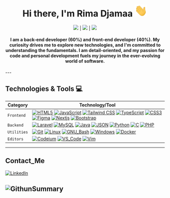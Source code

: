 <!-- Title -->
<h1 align="center">Hi there, I'm Rima Djamaa <img src="assets/wave.gif" width="40"></h1>

<!-- Social Links -->
<p align="center">
  <a href="https://twitter.com/rimadjamaa" title="Twitter - @rimadjamaa"><img src="https://img.shields.io/badge/Twitter-1DA1F2.svg?&style=plastic&logo=twitter&logoColor=white"/></a> | <a href="https://www.linkedin.com/in/ryma-djamaa-648a4b260/" title="LinkedIn - Rima djamaa"><img src="https://img.shields.io/badge/Linkedin-0A66C2.svg?&style=plastic&logo=linkedin&logoColor=white"/></a> | <a href="https://rimadjamaa.github.io/MyLogiciel/" title="Personal Website - rimadjamaa.com"><img src="https://img.shields.io/badge/rimadjamaa.com%20-%20?style=plastic&logoColor=white"/></a>
</p>

<h4 align="center">I am a back-end developer (60%) and front-end developer (40%). My curiosity drives me to explore new technologies, and I'm committed to understanding the fundamentals. I am detail-oriented, and my passion for code and personal development fuels my journey in the ever-evolving world of software.
</h4>
---

## Technologies & Tools 💻

| Category    | Technology/Tool                                                                                                                                                                                                                                                                                                                                                                                                                                                                                                                                                                                                                                                                                                                                                                                                                                                                                                                                                                                                                                                                                                                                                                                                                    |
| ----------- | ---------------------------------------------------------------------------------------------------------------------------------------------------------------------------------------------------------------------------------------------------------------------------------------------------------------------------------------------------------------------------------------------------------------------------------------------------------------------------------------------------------------------------------------------------------------------------------------------------------------------------------------------------------------------------------------------------------------------------------------------------------------------------------------------------------------------------------------------------------------------------------------------------------------------------------------------------------------------------------------------------------------------------------------------------------------------------------------------------------------------------------------------------------------------------------------------------------------------------------- |
| `Frontend`  | [![HTML5](https://img.shields.io/badge/-HTML5-E34F26?&style=flat-square&logo=html5&labelColor=282828)](https://developer.mozilla.org/en-US/docs/Web/HTML) [![JavaScript](https://img.shields.io/badge/-JavaScript-F7DF1E?logo=javascript&style=flat-square&labelColor=282828)](https://developer.mozilla.org/en-US/docs/Web/javascript) [![Tailwind CSS](https://img.shields.io/badge/-Tailwind_CSS-06B6D4?logo=tailwindcss&style=flat-square&labelColor=282828)](https://tailwindcss.com/) [![TypeScript](https://img.shields.io/badge/-TypeScript-3178C6?logo=typescript&style=flat-square&logoColor=1572B6&labelColor=282828)](https://www.typescriptlang.org/) [![CSS3](https://img.shields.io/badge/-CSS3-1572B6?logo=css3&style=flat-square&logoColor=1572B6&labelColor=282828)](https://developer.mozilla.org/en-US/docs/Web/CSS) [![Figma](https://img.shields.io/badge/Figma-9A53F5?style=flat-square&logo=figma&logoColor=white)](https://help.figma.com/hc/en-us/) [![Nextjs](https://img.shields.io/badge/-Next.js-000000?logo=nextdotjs&style=flat-square&labelColor=282828)](https://nextjs.org/) [![Bootstrap](https://img.shields.io/badge/≡-Bootstrap-7952B3?logo=bootstrap&style=flat-square&labelColor=282828)](https://getbootstrap.com/) |
| `Backend`   | [![Laravel](https://img.shields.io/badge/-Laravel-FF2D20?logo=laravel&style=flat-square&labelColor=282828)](https://laravel.com/) [![MySQL](https://img.shields.io/badge/-MySQL-4479A1?logo=mysql&style=flat-square&labelColor=282828)](https://www.mysql.com/) [![Java](https://img.shields.io/badge/-Java-004466?logo=coffeescript&style=flat-square&logoColor=004466&labelColor=282828)](https://www.java.com/) [![JSON](https://img.shields.io/badge/-JSON-000000?logo=json&style=flat-square&logoColor=000000&labelColor=282828)](https://www.json.org/json-en.html) [![Python](https://img.shields.io/badge/≡-Python-3776AB?logo=Python&style=flat-square&labelColor=282828)](https://www.python.org/) [![C](https://img.shields.io/badge/≡-Language-A8B9CC?logo=C&style=flat-square&labelColor=282828)](https://www.gnu.org/software/gnu-c-manual/gnu-c-manual.html) [![PHP](https://img.shields.io/badge/≡-PHP-777BB4?logo=php&style=flat-square&labelColor=282828)](https://www.php.net/)                                                                                                                                                                                                                                                                                                                                                                                                                                                                                          |
| `Utilities` | [![Git](https://img.shields.io/badge/-Git-F05032?logo=git&style=flat-square&labelColor=282828)](https://git-scm.com/) [![Linux](https://img.shields.io/badge/-Linux-FCC624?logo=linux&style=flat-square&labelColor=282828)](https://www.linux.org/pages/download/) [![GNU_Bash](https://img.shields.io/badge/-GNU_Bash-4EAA25?logo=GNU-Bash&style=flat-square&labelColor=282828)](https://www.gnu.org/software/bash/) [![Windows](https://img.shields.io/badge/-Windows-0078D4?logo=windows&style=flat-square&logoColor=0078D4&labelColor=282828)](https://www.microsoft.com/es-co/windows) [![Docker](https://img.shields.io/badge/≡-Docker-004daa?logo=docker&style=flat-square&labelColor=282828)](https://www.docker.org/)                                                                                                                                                                                                                                                                                                                                                                                                                                                                                                                                                                                                                                       |
| `Editors`   | [![Codeium](https://img.shields.io/badge/-Codeium-09B6A2?logo=codeium&style=flat-square&logoColor=90E59A&labelColor=282828)](https://codeium.com/) [![VS_Code](https://img.shields.io/badge/-VS_Code-007ACC?logo=visual-studio-code&style=flat-square&logoColor=007ACC&labelColor=282828)](https://code.visualstudio.com/) [![Vim](https://img.shields.io/badge/≡-Vim-019733?logo=Vim&style=flat-square&logoColor=019733&labelColor=282828)](https://www.vim.org/)                                                                                                                                                                                                                                                                                                                                                                                                                                                                                                                                                                                                                                                                                                                                                                                                                                                                                                         |

---

## Contact_Me
[![LinkedIn](https://img.shields.io/badge/LinkedIn-0A66C2?style=for-the-badge&logo=linkedin&logoColor=white)](https://www.linkedin.com/in/ryma-djamaa-648a4b260)

![GithunSummary](http://github-profile-summary-cards.vercel.app/api/cards/stats?username=rimadjamaa&theme=highcontrast)
---

<!-- Resources -->
<!-- Icons: https://simpleicons.org/ -->
<!-- GitHub Stats: https://github.com/anuraghazra/github-readme-stats -->
<!-- Emojis: https://emojipedia.org/emoji/ -->
<!-- HTML Emojis: https://www.fileformat.info/index.htm -->
<!-- Shields: https://shields.io/ -->
<!-- Awesome GitHub Profile README: https://github.com/abhisheknaiidu/awesome-github-profile-readme -->
<!-- bg_color=1d1f21 -->
